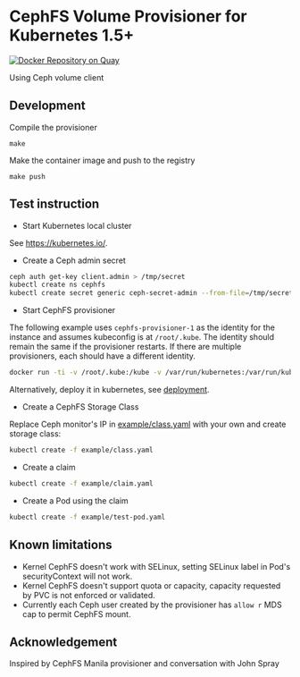 # CephFS Volume Provisioner for Kubernetes 1.5+

[![Docker Repository on Quay](https://quay.io/repository/external_storage/cephfs-provisioner/status "Docker Repository on Quay")](https://quay.io/repository/external_storage/cephfs-provisioner)

Using Ceph volume client

## Development

Compile the provisioner
```console
make
```

Make the container image and push to the registry
```console
make push
```

## Test instruction

* Start Kubernetes local cluster

See https://kubernetes.io/.

* Create a Ceph admin secret

```bash
ceph auth get-key client.admin > /tmp/secret
kubectl create ns cephfs
kubectl create secret generic ceph-secret-admin --from-file=/tmp/secret --namespace=kube-system
```

* Start CephFS provisioner

The following example uses `cephfs-provisioner-1` as the identity for the instance and assumes kubeconfig is at `/root/.kube`. The identity should remain the same if the provisioner restarts. If there are multiple provisioners, each should have a different identity.

```bash
docker run -ti -v /root/.kube:/kube -v /var/run/kubernetes:/var/run/kubernetes --privileged --net=host quay.io/external_storage/cephfs-provisioner /usr/local/bin/cephfs-provisioner -master=http://127.0.0.1:8080 -kubeconfig=/kube/config -id=cephfs-provisioner-1
```

Alternatively, deploy it in kubernetes, see [deployment](deploy/README.md).

* Create a CephFS Storage Class

Replace Ceph monitor's IP in [example/class.yaml](example/class.yaml) with your own and create storage class:

```bash
kubectl create -f example/class.yaml
```

* Create a claim

```bash
kubectl create -f example/claim.yaml
```

* Create a Pod using the claim

```bash
kubectl create -f example/test-pod.yaml
```


## Known limitations

* Kernel CephFS doesn't work with SELinux, setting SELinux label in Pod's securityContext will not work.
* Kernel CephFS doesn't support quota or capacity, capacity requested by PVC is not enforced or validated.
* Currently each Ceph user created by the provisioner has `allow r` MDS cap to permit CephFS mount.

## Acknowledgement

Inspired by CephFS Manila provisioner and conversation with John Spray
